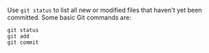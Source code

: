 Use `git status` to list all new or modified files that haven't yet been committed.
Some basic Git commands are:
```
git status
git add
git commit
```
